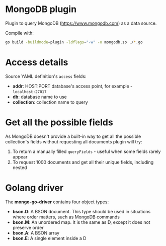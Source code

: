 # MongoDB plugin

Plugin to query MongoDB (https://www.mongodb.com) as a data source.


Compile with:
```sh
go build -buildmode=plugin -ldflags="-w" -o mongodb.so ./*.go
```

# Access details

Source YAML definition's `access` fields:
- **addr**: HOST:PORT database's access point, for example - `localhost:27017`
- **db**: database name to use
- **collection**: collection name to query


# Get all the possible fields

As MongoDB doesn't provide a built-in way to get all the possible collection's
fields without requesting all documents plugin will try:
1. To return a manually filled `queryFields` - useful when some fields rarely appear
2. To request 1000 documents and get all their unique fields, including nested


# Golang driver

The **mongo-go-driver** contains four object types:

- **bson.D**: A BSON document. This type should be used in situations where order matters, such as MongoDB commands
- **bson.M**: An unordered map. It is the same as D, except it does not preserve order
- **bson.A**: A BSON array
- **bson.E**: A single element inside a D
